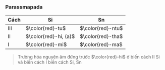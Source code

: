 ### Parassmapada

| Cách | Si                    | Sn                |
| ---- | --------------------- | ----------------- |
| III  | $\color{red}-tu$      | $\color{red}-ntu$ |
| II   | $\color{red}-hi, (a)$ | $\color{red}-tha$ |
| I    | $\color{red}-mi$      | $\color{red}-ma$  |

> Trường hóa nguyên âm đứng trước $\color{red}-hi$ ở biến cách II Si và biến cách I biến cách Si, Sn
